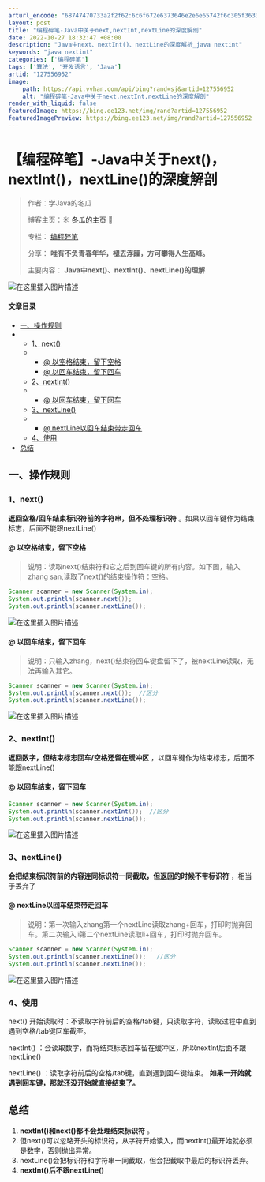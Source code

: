 ```yaml
---
arturl_encode: "68747470733a2f2f62:6c6f672e6373646e2e6e65742f6d305f36333937393838322f:61727469636c652f64657461696c732f313237353536393532"
layout: post
title: "编程碎笔-Java中关于next,nextInt,nextLine的深度解剖"
date: 2022-10-27 18:32:47 +08:00
description: "Java中next、nextInt()、nextLine的深度解析_java nextint"
keywords: "java nextint"
categories: ['编程碎笔']
tags: ['算法', '开发语言', 'Java']
artid: "127556952"
image:
    path: https://api.vvhan.com/api/bing?rand=sj&artid=127556952
    alt: "编程碎笔-Java中关于next,nextInt,nextLine的深度解剖"
render_with_liquid: false
featuredImage: https://bing.ee123.net/img/rand?artid=127556952
featuredImagePreview: https://bing.ee123.net/img/rand?artid=127556952
---
```


# 【编程碎笔】-Java中关于next()，nextInt()，nextLine()的深度解剖

> 作者：学Java的冬瓜
>   
> 博客主页：☀
> [冬瓜的主页](https://blog.csdn.net/m0_63979882?spm=1001.2014.3001.5343)
> 🌙
>   
> 专栏：
> [编程碎笔](https://blog.csdn.net/m0_63979882/category_11845634.html?spm=1001.2014.3001.5482)
>   
> 分享：
> **唯有不负青春年华，褪去浮躁，方可攀得人生高峰。**
>   
> 主要内容：
> **Java中next()、nextInt()、nextLine()的理解**

![在这里插入图片描述](https://i-blog.csdnimg.cn/blog_migrate/221c45b99c8d54fb1d0393cb4b07859c.jpeg)

#### 文章目录

* [一、操作规则](#_10)
* + [1、next()](#1next_11)
  + - [@ 以空格结束，留下空格](#__13)
    - [@ 以回车结束，留下回车](#__23)
  + [2、nextInt()](#2nextInt_35)
  + - [@ 以回车结束，留下回车](#__37)
  + [3、nextLine()](#3nextLine_46)
  + - [@ nextLine以回车结束带走回车](#_nextLine_48)
  + [4、使用](#4_59)
* [总结](#_64)

## 一、操作规则

### 1、next()

**返回空格/回车结束标识符前的字符串，但不处理标识符**
。如果以回车键作为结束标志，后面不能跟nextLine()

#### @ 以空格结束，留下空格

> 说明：读取next()结束符和它之后到回车键的所有内容。如下图，输入zhang san,读取了next()的结束操作符：空格。

```java
Scanner scanner = new Scanner(System.in);
System.out.println(scanner.next());
System.out.println(scanner.nextLine());

```

![在这里插入图片描述](https://i-blog.csdnimg.cn/blog_migrate/1dc9d58a3599fb2f73262a0f8094489d.png)

#### @ 以回车结束，留下回车

> 说明：只输入zhang，next()结束符回车键盘留下了，被nextLine读取，无法再输入其它。

```java
Scanner scanner = new Scanner(System.in);
System.out.println(scanner.next());  //区分
System.out.println(scanner.nextLine());

```

![在这里插入图片描述](https://i-blog.csdnimg.cn/blog_migrate/58f625c8cf0847bcf4eb2ec41ee4ec00.png)

### 2、nextInt()

**返回数字，但结束标志回车/空格还留在缓冲区**
，以回车键作为结束标志，后面不能跟nextLine()

#### @ 以回车结束，留下回车

```java
Scanner scanner = new Scanner(System.in);
System.out.println(scanner.nextInt());  //区分
System.out.println(scanner.nextLine());

```

![在这里插入图片描述](https://i-blog.csdnimg.cn/blog_migrate/5d1eaf25986ac29c203a8b3ecb5ddc38.png)

### 3、nextLine()

**会把结束标识符前的内容连同标识符一同截取，但返回的时候不带标识符**
，相当于丢弃了

#### @ nextLine以回车结束带走回车

> 说明：第一次输入zhang第一个nextLine读取zhang+回车，打印时抛弃回车。第二次输入li第二个nextLine读取li+回车，打印时抛弃回车。

```java
Scanner scanner = new Scanner(System.in);
System.out.println(scanner.nextLine());   //区分
System.out.println(scanner.nextLine());

```

![在这里插入图片描述](https://i-blog.csdnimg.cn/blog_migrate/f567d8d92ea146cf9f66d2e62e869b8e.png)

### 4、使用

next()
开始读取时：不读取字符前后的空格/tab键，只读取字符，读取过程中直到遇到空格/tab键回车截至。
  

nextInt()
：会读取数字，而将结束标志回车留在缓冲区，所以nextInt后面不跟nextLine()
  

nextLine()
：读取字符前后的空格/tab键，直到遇到回车键结束。
**如果一开始就遇到回车键，那就还没开始就直接结束了。**

## 总结

1. **nextInt()和next()都不会处理结束标识符**
   。
2. 但next()可以忽略开头的标识符，从字符开始读入，而nextInt()最开始就必须是数字，否则抛出异常。
3. nextLine()会把标识符和字符串一同截取，但会把截取中最后的标识符丢弃。
4. **nextInt()后不跟nextLine()**